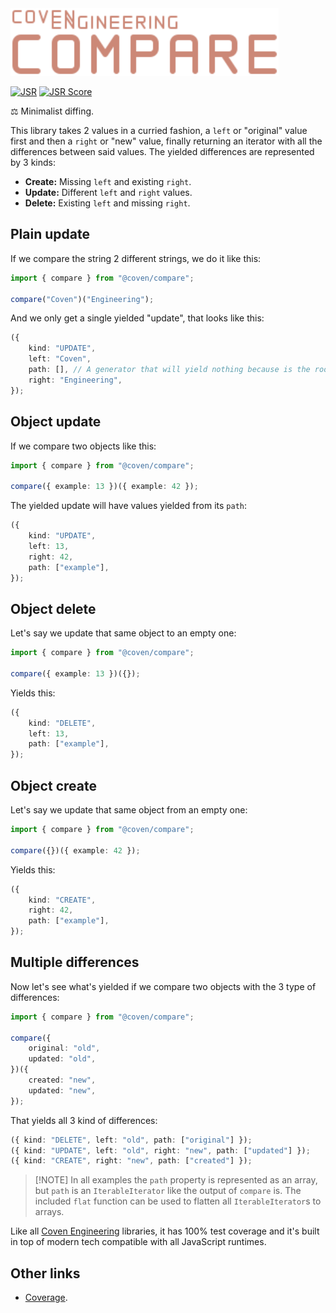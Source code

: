 <img alt="Coven Engineering Compare logo" src="https://raw.githubusercontent.com/covenengineering/libraries/main/@coven/compare/logo.svg" height="108" />

[![JSR](https://jsr.io/badges/@coven/compare)](https://coven.to/compare)
[![JSR Score](https://jsr.io/badges/@coven/compare/score)](https://coven.to/compare/score)

⚖️ Minimalist diffing.

This library takes 2 values in a curried fashion, a `left` or "original" value
first and then a `right` or "new" value, finally returning an iterator with all
the differences between said values. The yielded differences are represented by
3 kinds:

- **Create:** Missing `left` and existing `right`.
- **Update:** Different `left` and `right` values.
- **Delete:** Existing `left` and missing `right`.

## Plain update

If we compare the string 2 different strings, we do it like this:

```typescript
import { compare } from "@coven/compare";

compare("Coven")("Engineering");
```

And we only get a single yielded "update", that looks like this:

```typescript
({
	kind: "UPDATE",
	left: "Coven",
	path: [], // A generator that will yield nothing because is the root value
	right: "Engineering",
});
```

## Object update

If we compare two objects like this:

```typescript
import { compare } from "@coven/compare";

compare({ example: 13 })({ example: 42 });
```

The yielded update will have values yielded from its `path`:

```typescript
({
	kind: "UPDATE",
	left: 13,
	right: 42,
	path: ["example"],
});
```

## Object delete

Let's say we update that same object to an empty one:

```typescript
import { compare } from "@coven/compare";

compare({ example: 13 })({});
```

Yields this:

```typescript
({
	kind: "DELETE",
	left: 13,
	path: ["example"],
});
```

## Object create

Let's say we update that same object from an empty one:

```typescript
import { compare } from "@coven/compare";

compare({})({ example: 42 });
```

Yields this:

```typescript
({
	kind: "CREATE",
	right: 42,
	path: ["example"],
});
```

## Multiple differences

Now let's see what's yielded if we compare two objects with the 3 type of
differences:

```typescript
import { compare } from "@coven/compare";

compare({
	original: "old",
	updated: "old",
})({
	created: "new",
	updated: "new",
});
```

That yields all 3 kind of differences:

```typescript
({ kind: "DELETE", left: "old", path: ["original"] });
({ kind: "UPDATE", left: "old", right: "new", path: ["updated"] });
({ kind: "CREATE", right: "new", path: ["created"] });
```

> [!NOTE] In all examples the `path` property is represented as an array, but
> `path` is an `IterableIterator` like the output of `compare` is. The included
> `flat` function can be used to flatten all `IterableIterator`s to arrays.

Like all [Coven Engineering](https://coven.engineering) libraries, it has 100%
test coverage and it's built in top of modern tech compatible with all
JavaScript runtimes.

## Other links

- [Coverage](https://coveralls.io/github/covenengineering/libraries).
